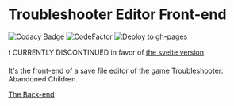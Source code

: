 # Troubleshooter Editor Front-end
[![Codacy Badge](https://api.codacy.com/project/badge/Grade/18f57da7b88a42e8b0334ff8336ef569)](https://app.codacy.com/gh/Attacktive/troubleshooter-editor-front-end?utm_source=github.com&utm_medium=referral&utm_content=Attacktive/troubleshooter-editor-front-end&utm_campaign=Badge_Grade)
[![CodeFactor](https://www.codefactor.io/repository/github/attacktive/troubleshooter-editor-front-end/badge)](https://www.codefactor.io/repository/github/attacktive/troubleshooter-editor-front-end)
[![Deploy to gh-pages](https://github.com/Attacktive/troubleshooter-editor-front-end/actions/workflows/deploy.yaml/badge.svg)](https://github.com/Attacktive/troubleshooter-editor-front-end/actions/workflows/deploy.yaml)

❗ CURRENTLY DISCONTINUED in favor of [the svelte version](https://github.com/Attacktive/troubleshooter-editor-front-end-svelte)

It's the front-end of a save file editor of the game Troubleshooter: Abandoned Children.

[The Back-end](https://github.com/Attacktive/troubleshooter-editor-back-end/blob/main/README.md)
